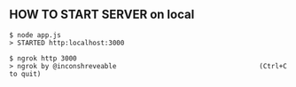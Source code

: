 ## HOW TO START SERVER on local

```
$ node app.js
> STARTED http:localhost:3000

$ ngrok http 3000
> ngrok by @inconshreveable                                    (Ctrl+C to quit)
```
